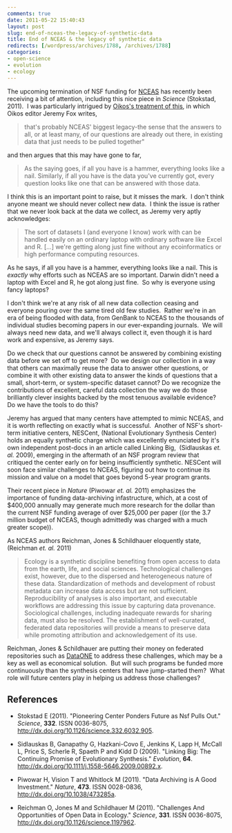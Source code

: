 ```yaml
---
comments: true
date: 2011-05-22 15:40:43
layout: post
slug: end-of-nceas-the-legacy-of-synthetic-data
title: End of NCEAS & the legacy of synthetic data
redirects: [/wordpress/archives/1788, /archives/1788]
categories:
- open-science
- evolution
- ecology
---
```


The upcoming termination of NSF funding for [NCEAS](http://www.nceas.ucsb.edu/) has recently been receiving a bit of attention, including this nice piece in _Science_ (Stokstad, 2011).  I was particularly intrigued by [Oikos's treatment of this](http://oikosjournal.wordpress.com/2011/05/20/its-the-end-of-nceas-as-we-know-it-and-i-feel-fine/), in which Oikos editor Jeremy Fox writes,


> that's probably NCEAS' biggest legacy-the sense that the answers to  all, or at least many, of our questions are already out there, in  existing data that just needs to be pulled together"


and then argues that this may have gone to far,


> As the saying goes, if all you have is a hammer, everything looks like a  nail. Similarly, if all you have is the data you've currently got,  every question looks like one that can be answered with those data.


I think this is an important point to raise, but it misses the mark.  I don't think anyone meant we should never collect new data.  I think the issue is rather that we never look back at the data we collect, as Jeremy very aptly acknowledges:


> The sort of datasets I (and everyone I know) work with can be handled  easily on an ordinary laptop with ordinary software like Excel and R. [...] we're getting along just fine without any  ecoinformatics or high performance computing resources.


As he says, if all you have is a hammer, everything looks like a nail. This is _exactly_ why efforts such as NCEAS are so important. Darwin didn't need a laptop with Excel and R, he got along just fine.  So why is everyone using fancy laptops?

I don't think we're at any risk of all new data collection ceasing and everyone pouring over the same tired old few studies.  Rather we're in an era of being flooded with data, from GenBank to NCEAS to the thousands of individual studies becoming papers in our ever-expanding journals.  We will always need new data, and we'll always collect it, even though it is hard work and expensive, as Jeremy says.

Do we check that our questions cannot be answered by combining existing data before we set off to get more?  Do we design our collection in a way that others can maximally reuse the data to answer other questions, or combine it with other existing data to answer the kinds of questions that a small, short-term, or system-specific dataset cannot? Do we recognize the contributions of excellent, careful data collection the way we do those brilliantly clever insights backed by the most tenuous available evidence?  Do we have the tools to do this?

Jeremy has argued that many centers have attempted to mimic NCEAS, and it is worth reflecting on exactly what is successful.  Another of NSF's short-term initiative centers, NESCent, (National Evolutionary Synthesis Center) holds an equally synthetic charge which was excellently enunciated by it's own independent post-docs in an article called Linking Big,  (Sidlauskas _et. al._ 2009), emerging in the aftermath of an NSF program review that critiqued the center early on for being insufficiently synthetic. NESCent will soon face similar challenges to NCEAS, figuring out how to continue its mission and value on a model that goes beyond 5-year program grants.

Their recent piece in _Nature_ (Piwowar _et. al._ 2011) emphasizes the importance of funding data-archiving infastructure, which, at a cost of $400,000 annually may generate much more research for the dollar than the current NSF funding average of over $25,000 per paper ((or the 3.7 million budget of NCEAS, though admittedly was charged with a much greater scope)).

As NCEAS authors Reichman, Jones & Schildhauer eloquently state, (Reichman _et. al._ 2011)


> Ecology is a synthetic discipline benefiting from open access to data from the earth, life, and social sciences. Technological challenges exist, however, due to the dispersed and heterogeneous nature of these data. Standardization of methods and development of robust metadata can increase data access but are not sufficient. Reproducibility of analyses is also important, and executable workflows are addressing this issue by capturing data provenance. Sociological challenges, including inadequate rewards for sharing data, must also be resolved. The establishment of well-curated, federated data repositories will provide a means to preserve data while promoting attribution and acknowledgement of its use.


Reichman, Jones & Schildhauer are putting their money on federated repositories such as [DataONE](https://www.dataone.org/) to address these challenges, which may be a key as well as economical solution.  But will such programs be funded more continuously than the synthesis centers that have jump-started them?  What role will future centers play in helping us address those challenges?



## References


- Stokstad E (2011).
"Pioneering Center Ponders Future as Nsf Pulls Out."
*Science*, **332**.
ISSN 0036-8075, <a href="http://dx.doi.org/10.1126/science.332.6032.905">http://dx.doi.org/10.1126/science.332.6032.905</a>.

- Sidlauskas B, Ganapathy G, Hazkani-Covo E, Jenkins K, Lapp H, McCall L, Price S, Scherle R, Spaeth P and Kidd D (2009).
"Linking Big: The Continuing Promise of Evolutionary Synthesis."
*Evolution*, **64**.
<a href="http://dx.doi.org/10.1111/j.1558-5646.2009.00892.x">http://dx.doi.org/10.1111/j.1558-5646.2009.00892.x</a>.

- Piwowar H, Vision T and Whitlock M (2011).
"Data Archiving is A Good Investment."
*Nature*, **473**.
ISSN 0028-0836, <a href="http://dx.doi.org/10.1038/473285a">http://dx.doi.org/10.1038/473285a</a>.

- Reichman O, Jones M and Schildhauer M (2011).
"Challenges And Opportunities of Open Data in Ecology."
*Science*, **331**.
ISSN 0036-8075, <a href="http://dx.doi.org/10.1126/science.1197962">http://dx.doi.org/10.1126/science.1197962</a>.

